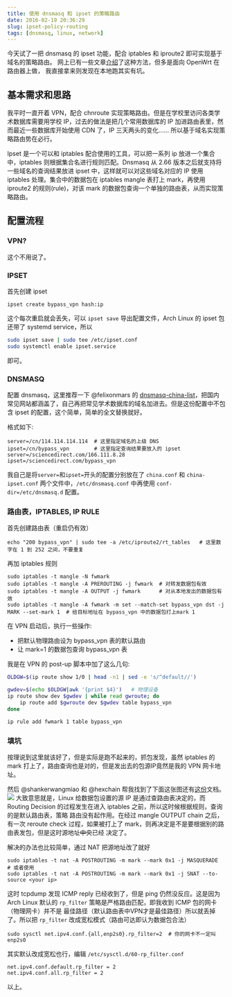 ```yaml
---
title: 使用 dnsmasq 和 ipset 的策略路由
date: 2016-02-19 20:36:29
slug: ipset-policy-routing
tags: [dnsmasq, linux, network]
---
```


今天试了一把 dnsmasq 的 ipset 功能，配合 iptables 和 iproute2 即可实现基于域名的策略路由。
网上已有一些文章[介绍](https://blog.sorz.org/p/openwrt-outwall/)了这种方法，但多是面向 OpenWrt 在路由器上做，
我直接拿来则发现在本地跑其实有坑。

<!--more-->

## 基本需求和思路

我平时一直开着 VPN，配合 chnroute 实现策略路由。但是在学校里访问各类学术数据库需要用学校 IP，过去的做法是把几个常用数据库的
IP 加进路由表里，然而最近一些数据库开始使用 CDN 了，IP 三天两头的变化…… 所以基于域名实现策略路由势在必行。

Ipset 是一个可以和 iptables 配合使用的工具，可以把一系列 ip 放进一个集合中，iptables 则根据集合名进行规则匹配。Dnsmasq 从 2.66
版本之后就支持将一些域名的查询结果放进 ipset 中，这样就可以对这些域名对应的 IP 使用 iptables 处理。集合中的数据包在
iptables mangle 表打上 mark，再使用 iproute2 的规则(rule)，对该 mark 的数据包查询一个单独的路由表，从而实现策略路由。


## 配置流程

### VPN?

这个不用说了。

### IPSET

首先创建 ipset

    ipset create bypass_vpn hash:ip

这个每次重启就会丢失，可以 `ipset save` 导出配置文件，Arch Linux 的 ipset 包还带了 systemd  service，所以

```bash
sudo ipset save | sudo tee /etc/ipset.conf
sudo systemctl enable ipset.service
```

即可。


### DNSMASQ

配置 dnsmasq，这里推荐一下 @felixonmars 的 [dnsmasq-china-list](https://github.com/felixonmars/dnsmasq-china-list)，把国内
常见网站都涵盖了，自己再把常见学术数据库的域名加进去。但是这份配置中不包含 ipset 的配置，这个简单，简单的全文替换就好。

格式如下:

    server=/cn/114.114.114.114  # 这里指定域名的上级 DNS 
    ipset=/cn/bypass_vpn        # 这里指定查询结果要放入的 ipset
    server=/sciencedirect.com/166.111.8.28
    ipset=/sciencedirect.com/bypass_vpn

我自己是将`server=`和`ipset=`开头的配置分别放在了 `china.conf` 和 `china-ipset.conf` 两个文件中，`/etc/dnsmasq.conf` 中再使用
`conf-dir=/etc/dnsmasq.d` 配置。


### 路由表，IPTABLES, IP RULE

首先创建路由表（重启仍有效）

    echo "200 bypass_vpn" | sudo tee -a /etc/iproute2/rt_tables   # 这里数字在 1 到 252 之间，不要重复

再加 iptables 规则

    sudo iptables -t mangle -N fwmark
    sudo iptables -t mangle -A PREROUTING -j fwmark  # 对转发数据包有效
    sudo iptables -t mangle -A OUTPUT -j fwmark      # 对从本地发出的数据包有效
    sudo iptables -t mangle -A fwmark -m set --match-set bypass_vpn dst -j MARK --set-mark 1  # 给目标地址在 bypass_vpn 中的数据包打上mark 1

在 VPN 启动后，执行一些操作:
- 把默认物理路由设为 bypass_vpn 表的默认路由
- 让 mark=1 的数据包查询 bypass_vpn 表

我是在 VPN 的 post-up 脚本中加了这么几句:

```bash
OLDGW=$(ip route show 1/0 | head -n1 | sed -e 's/^default//')

gwdev=$(echo $OLDGW|awk '{print $4}')   # 物理设备
ip route show dev $gwdev | while read gwroute; do
	ip route add $gwroute dev $gwdev table bypass_vpn
done

ip rule add fwmark 1 table bypass_vpn
```

### 填坑

按理说到这里就该好了，但是实际是跑不起来的，抓包发现，虽然 iptables 的 mark 打上了，路由查询也是对的，但是发出去的包源IP竟然是我的 VPN 网卡地址。

然后 @shankerwangmiao 和 @hexchain 帮我找到了下面这张图还有[这份](http://linux-ip.net/html/routing-saddr-selection.html)文档。
![](https://upload.wikimedia.org/wikipedia/commons/3/37/Netfilter-packet-flow.svg)
大致意思就是，Linux 给数据包设置的源 IP 是通过查路由表决定的，而 Routing Decision 的过程发生在进入 iptables 之前，所以这时候根据规则，查询的是默认路由表，策略
路由没有起作用。在经过 mangle OUTPUT chain 之后，有一次 reroute check 过程，如果被打上了 mark，则再决定是不是要根据别的路由表发包，但是这时源地址<s>中央</s>已经
决定了。

解决的办法也比较简单，通过 NAT 把源地址改了就好

    sudo iptables -t nat -A POSTROUTING -m mark --mark 0x1 -j MASQUERADE
    # 或者使用
    sudo iptables -t nat -A POSTROUTING -m mark --mark 0x1 -j SNAT --to-source <your ip>

这时 tcpdump 发现 ICMP reply 已经收到了，但是 ping 仍然没反应。这是因为 Arch Linux 默认的 `rp_filter` 策略是严格路由匹配，即我收到 ICMP 包的网卡（物理网卡）并不是
最佳路径（默认路由表中VPN才是最佳路径）所以就丢掉了。所以把 `rp_filter` 改成宽松模式（路由可达即认为数据包合法）

    sudo sysctl net.ipv4.conf.{all,enp2s0}.rp_filter=2  # 你的网卡不一定叫 enp2s0

其实默认改成宽松也行，编辑 `/etc/sysctl.d/60-rp_filter.conf`
    
    net.ipv4.conf.default.rp_filter = 2
    net.ipv4.conf.all.rp_filter = 2


以上。

